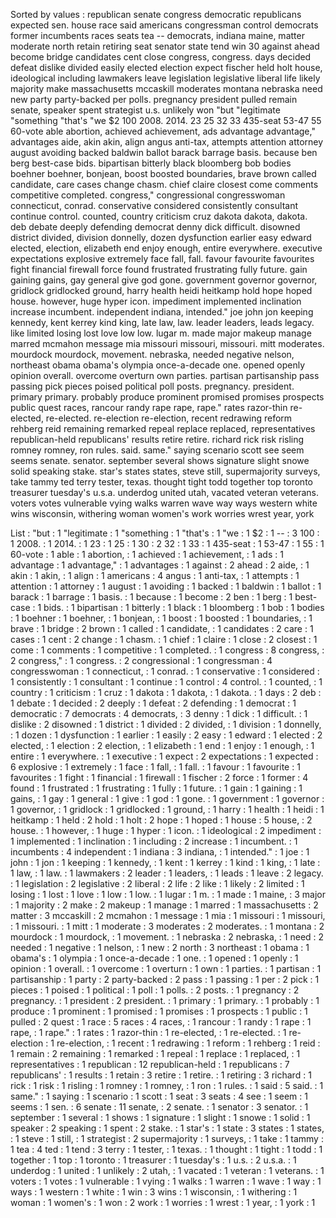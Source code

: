 Sorted by values :
republican senate congress democratic republicans expected sen. house race said americans congressman control democrats former incumbents races seats tea -- democrats, indiana maine, matter moderate north retain retiring seat senator state tend win 30 against ahead become bridge candidates cent close congress, congress. days decided defeat dislike divided easily elected election expect fischer held holt house, ideological including lawmakers leave legislation legislative liberal life likely majority make massachusetts mccaskill moderates montana nebraska need new party party-backed per polls. pregnancy president pulled remain senate, speaker spent strategist u.s. unlikely won "but "legitimate "something "that's "we $2 100 2008. 2014. 23 25 32 33 435-seat 53-47 55 60-vote able abortion, achieved achievement, ads advantage advantage," advantages aide, akin akin, align angus anti-tax, attempts attention attorney august avoiding backed baldwin ballot barack barrage basis. because ben berg best-case bids. bipartisan bitterly black bloomberg bob bodies boehner boehner, bonjean, boost boosted boundaries, brave brown called candidate, care cases change chasm. chief claire closest come comments competitive completed. congress," congressional congresswoman connecticut, conrad. conservative considered consistently consultant continue control. counted, country criticism cruz dakota dakota, dakota. deb debate deeply defending democrat denny dick difficult. disowned district divided, division donnelly, dozen dysfunction earlier easy edward elected, election, elizabeth end enjoy enough, entire everywhere. executive expectations explosive extremely face fall, fall. favour favourite favourites fight financial firewall force found frustrated frustrating fully future. gain gaining gains, gay general give god gone. government governor governor, gridlock gridlocked ground, harry health heidi heitkamp hold hope hoped house. however, huge hyper icon. impediment implemented inclination increase incumbent. independent indiana, intended." joe john jon keeping kennedy, kent kerrey kind king, late law, law. leader leaders, leads legacy. like limited losing lost love low low. lugar m. made major makeup manage marred mcmahon message mia missouri missouri, missouri. mitt moderates. mourdock mourdock, movement. nebraska, needed negative nelson, northeast obama obama's olympia once-a-decade one. opened openly opinion overall. overcome overturn own parties. partisan partisanship pass passing pick pieces poised political poll posts. pregnancy. president. primary primary. probably produce prominent promised promises prospects public quest races, rancour randy rape rape, rape." rates razor-thin re-elected, re-elected. re-election re-election, recent redrawing reform rehberg reid remaining remarked repeal replace replaced, representatives republican-held republicans' results retire retire. richard rick risk risling romney romney, ron rules. said. same." saying scenario scott see seem seems senate. senator. september several shows signature slight snowe solid speaking stake. star's states states, steve still, supermajority surveys, take tammy ted terry tester, texas. thought tight todd together top toronto treasurer tuesday's u.s.a. underdog united utah, vacated veteran veterans. voters votes vulnerable vying walks warren wave way ways western white wins wisconsin, withering woman women's work worries wrest year, york 

List :
"but : 1
"legitimate : 1
"something : 1
"that's : 1
"we : 1
$2 : 1
-- : 3
100 : 1
2008. : 1
2014. : 1
23 : 1
25 : 1
30 : 2
32 : 1
33 : 1
435-seat : 1
53-47 : 1
55 : 1
60-vote : 1
able : 1
abortion, : 1
achieved : 1
achievement, : 1
ads : 1
advantage : 1
advantage," : 1
advantages : 1
against : 2
ahead : 2
aide, : 1
akin : 1
akin, : 1
align : 1
americans : 4
angus : 1
anti-tax, : 1
attempts : 1
attention : 1
attorney : 1
august : 1
avoiding : 1
backed : 1
baldwin : 1
ballot : 1
barack : 1
barrage : 1
basis. : 1
because : 1
become : 2
ben : 1
berg : 1
best-case : 1
bids. : 1
bipartisan : 1
bitterly : 1
black : 1
bloomberg : 1
bob : 1
bodies : 1
boehner : 1
boehner, : 1
bonjean, : 1
boost : 1
boosted : 1
boundaries, : 1
brave : 1
bridge : 2
brown : 1
called : 1
candidate, : 1
candidates : 2
care : 1
cases : 1
cent : 2
change : 1
chasm. : 1
chief : 1
claire : 1
close : 2
closest : 1
come : 1
comments : 1
competitive : 1
completed. : 1
congress : 8
congress, : 2
congress," : 1
congress. : 2
congressional : 1
congressman : 4
congresswoman : 1
connecticut, : 1
conrad. : 1
conservative : 1
considered : 1
consistently : 1
consultant : 1
continue : 1
control : 4
control. : 1
counted, : 1
country : 1
criticism : 1
cruz : 1
dakota : 1
dakota, : 1
dakota. : 1
days : 2
deb : 1
debate : 1
decided : 2
deeply : 1
defeat : 2
defending : 1
democrat : 1
democratic : 7
democrats : 4
democrats, : 3
denny : 1
dick : 1
difficult. : 1
dislike : 2
disowned : 1
district : 1
divided : 2
divided, : 1
division : 1
donnelly, : 1
dozen : 1
dysfunction : 1
earlier : 1
easily : 2
easy : 1
edward : 1
elected : 2
elected, : 1
election : 2
election, : 1
elizabeth : 1
end : 1
enjoy : 1
enough, : 1
entire : 1
everywhere. : 1
executive : 1
expect : 2
expectations : 1
expected : 6
explosive : 1
extremely : 1
face : 1
fall, : 1
fall. : 1
favour : 1
favourite : 1
favourites : 1
fight : 1
financial : 1
firewall : 1
fischer : 2
force : 1
former : 4
found : 1
frustrated : 1
frustrating : 1
fully : 1
future. : 1
gain : 1
gaining : 1
gains, : 1
gay : 1
general : 1
give : 1
god : 1
gone. : 1
government : 1
governor : 1
governor, : 1
gridlock : 1
gridlocked : 1
ground, : 1
harry : 1
health : 1
heidi : 1
heitkamp : 1
held : 2
hold : 1
holt : 2
hope : 1
hoped : 1
house : 5
house, : 2
house. : 1
however, : 1
huge : 1
hyper : 1
icon. : 1
ideological : 2
impediment : 1
implemented : 1
inclination : 1
including : 2
increase : 1
incumbent. : 1
incumbents : 4
independent : 1
indiana : 3
indiana, : 1
intended." : 1
joe : 1
john : 1
jon : 1
keeping : 1
kennedy, : 1
kent : 1
kerrey : 1
kind : 1
king, : 1
late : 1
law, : 1
law. : 1
lawmakers : 2
leader : 1
leaders, : 1
leads : 1
leave : 2
legacy. : 1
legislation : 2
legislative : 2
liberal : 2
life : 2
like : 1
likely : 2
limited : 1
losing : 1
lost : 1
love : 1
low : 1
low. : 1
lugar : 1
m. : 1
made : 1
maine, : 3
major : 1
majority : 2
make : 2
makeup : 1
manage : 1
marred : 1
massachusetts : 2
matter : 3
mccaskill : 2
mcmahon : 1
message : 1
mia : 1
missouri : 1
missouri, : 1
missouri. : 1
mitt : 1
moderate : 3
moderates : 2
moderates. : 1
montana : 2
mourdock : 1
mourdock, : 1
movement. : 1
nebraska : 2
nebraska, : 1
need : 2
needed : 1
negative : 1
nelson, : 1
new : 2
north : 3
northeast : 1
obama : 1
obama's : 1
olympia : 1
once-a-decade : 1
one. : 1
opened : 1
openly : 1
opinion : 1
overall. : 1
overcome : 1
overturn : 1
own : 1
parties. : 1
partisan : 1
partisanship : 1
party : 2
party-backed : 2
pass : 1
passing : 1
per : 2
pick : 1
pieces : 1
poised : 1
political : 1
poll : 1
polls. : 2
posts. : 1
pregnancy : 2
pregnancy. : 1
president : 2
president. : 1
primary : 1
primary. : 1
probably : 1
produce : 1
prominent : 1
promised : 1
promises : 1
prospects : 1
public : 1
pulled : 2
quest : 1
race : 5
races : 4
races, : 1
rancour : 1
randy : 1
rape : 1
rape, : 1
rape." : 1
rates : 1
razor-thin : 1
re-elected, : 1
re-elected. : 1
re-election : 1
re-election, : 1
recent : 1
redrawing : 1
reform : 1
rehberg : 1
reid : 1
remain : 2
remaining : 1
remarked : 1
repeal : 1
replace : 1
replaced, : 1
representatives : 1
republican : 12
republican-held : 1
republicans : 7
republicans' : 1
results : 1
retain : 3
retire : 1
retire. : 1
retiring : 3
richard : 1
rick : 1
risk : 1
risling : 1
romney : 1
romney, : 1
ron : 1
rules. : 1
said : 5
said. : 1
same." : 1
saying : 1
scenario : 1
scott : 1
seat : 3
seats : 4
see : 1
seem : 1
seems : 1
sen. : 6
senate : 11
senate, : 2
senate. : 1
senator : 3
senator. : 1
september : 1
several : 1
shows : 1
signature : 1
slight : 1
snowe : 1
solid : 1
speaker : 2
speaking : 1
spent : 2
stake. : 1
star's : 1
state : 3
states : 1
states, : 1
steve : 1
still, : 1
strategist : 2
supermajority : 1
surveys, : 1
take : 1
tammy : 1
tea : 4
ted : 1
tend : 3
terry : 1
tester, : 1
texas. : 1
thought : 1
tight : 1
todd : 1
together : 1
top : 1
toronto : 1
treasurer : 1
tuesday's : 1
u.s. : 2
u.s.a. : 1
underdog : 1
united : 1
unlikely : 2
utah, : 1
vacated : 1
veteran : 1
veterans. : 1
voters : 1
votes : 1
vulnerable : 1
vying : 1
walks : 1
warren : 1
wave : 1
way : 1
ways : 1
western : 1
white : 1
win : 3
wins : 1
wisconsin, : 1
withering : 1
woman : 1
women's : 1
won : 2
work : 1
worries : 1
wrest : 1
year, : 1
york : 1
